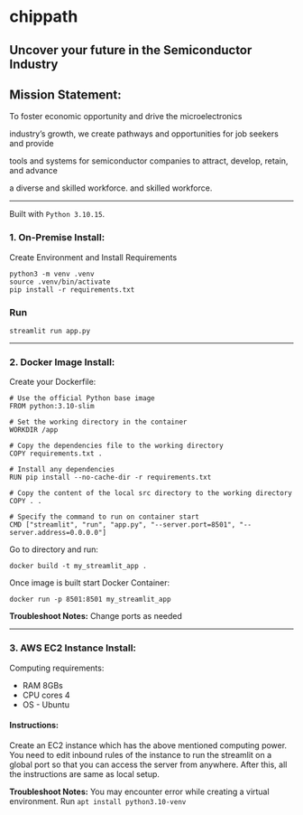 # chippath
Uncover your future in the Semiconductor Industry
-------

## Mission Statement: 
To foster economic opportunity and drive the microelectronics

industry’s growth, we create pathways and opportunities for job seekers and provide

tools and systems for semiconductor companies to attract, develop, retain, and advance

a diverse and skilled workforce. and skilled workforce.

-------

Built with `Python 3.10.15`.

### 1. On-Premise Install:
Create Environment and Install Requirements
```
python3 -m venv .venv
source .venv/bin/activate
pip install -r requirements.txt
```
### Run
```
streamlit run app.py
```
-------
### 2. Docker Image Install:

Create your Dockerfile:

```
# Use the official Python base image
FROM python:3.10-slim

# Set the working directory in the container
WORKDIR /app

# Copy the dependencies file to the working directory
COPY requirements.txt .

# Install any dependencies
RUN pip install --no-cache-dir -r requirements.txt

# Copy the content of the local src directory to the working directory
COPY . .

# Specify the command to run on container start
CMD ["streamlit", "run", "app.py", "--server.port=8501", "--server.address=0.0.0.0"]
```
Go to directory and run:
```
docker build -t my_streamlit_app .
```
Once image is built start Docker Container:
```
docker run -p 8501:8501 my_streamlit_app
```
**Troubleshoot Notes:** Change ports as needed

-------


### 3. AWS EC2 Instance Install:
Computing requirements:
- RAM 8GBs
- CPU cores 4
- OS - Ubuntu

#### Instructions:
Create an EC2 instance which has the above mentioned computing power. You need to edit inbound rules of the 
instance to run the streamlit on a global port so that you can access the server from anywhere.
After this, all the instructions are same as local setup. 

**Troubleshoot Notes:**
You may encounter error while creating a virtual environment. Run `apt install python3.10-venv`